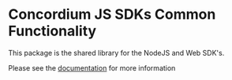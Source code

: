 # Concordium JS SDKs Common Functionality

This package is the shared library for the NodeJS and Web SDK's.

Please see the
[documentation](https://rasmus-kirk.github.io/concordium-node-sdk-js/index.html)
for more information
